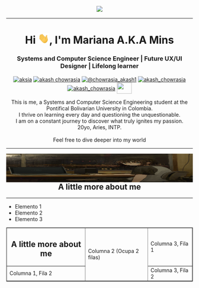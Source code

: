 <!-- Header with an image -->
<p align="center">
  <img src="https://github.com/thompsonemerson/thompsonemerson/raw/master/cover-thompson.png" height="200"/>
</p>

<hr>

<!-- Presentation -->
<h1 align="center">Hi <img src="https://raw.githubusercontent.com/ABSphreak/ABSphreak/master/gifs/Hi.gif" width="30px">, I'm Mariana A.K.A Mins</h1>
<h3 align="center">Systems and Computer Science Engineer | Future UX/UI Designer | Lifelong learner</h3>

<!-- Social media -->
<p align="center"> 
  <a href="https://www.linkedin.com/in/aksia/" target="blank"><img align="center" src="https://cdn.jsdelivr.net/npm/simple-icons@3.0.1/icons/linkedin.svg" alt="aksia" height="30" width="40" /></a>
  <a href="https://www.facebook.com/akash.chowrasia.908/" target="blank"><img align="center" src="https://cdn.jsdelivr.net/npm/simple-icons@3.0.1/icons/facebook.svg" alt="akash chowrasia" height="30" width="40" /></a>
  <a href="https://www.hackerrank.com/@chowrasia_akash1" target="blank"><img align="center" src="https://cdn.jsdelivr.net/npm/simple-icons@3.0.1/icons/hackerrank.svg" alt="@chowrasia_akash1" height="30" width="40" /></a>
  <a href="https://leetcode.com/Akash_Chowrasia/" target="blank"><img align="center" src="https://cdn.jsdelivr.net/npm/simple-icons@3.0.1/icons/leetcode.svg" alt="akash_chowrasia" height="30" width="40" /></a>
  <a href="https://auth.geeksforgeeks.org/user/akash_chowrasia/profile" target="blank"><img align="center" src="https://cdn.jsdelivr.net/npm/simple-icons@3.0.1/icons/geeksforgeeks.svg" alt="akash_chowrasia" height="30" width="40" /></a>
   <a href = "mailto: chowrasia.akash08@gmail.com"><img align="center" src="https://simpleicons.org/icons/gmail.svg" height="30" width="40" /></a>
</p>

<!-- Presentation -->
<p align="center">
  This is me, a Systems and Computer Science Engineering student at the Pontifical Bolivarian University in Colombia.<br>
  I thrive on learning every day and questioning the unquestionable.<br>
  I am on a constant journey to discover what truly ignites my passion.<br>
  20yo, Aries, INTP.<br><br>
  Feel free to dive deeper into my world
</p>


<hr>

<!-- About me -->

<img align="left" src="https://github.com/I-am-vishalmaurya/I-am-vishalmaurya/blob/main/cropped_image.png" alt="Unfortunately I didn't find the author of the pic, feel to open a pull request if found" width="600" height="76.38"/><br>
<h2 align="center">A little more about me</h2><!-- image with the tittle so its centered in the middle-->

---

<ul>
    <li>Elemento 1</li>
    <li>Elemento 2</li>
    <li>Elemento 3</li>
</ul>

<table border="1">
    <tr>
        <td><h2 align="center">A little more about me</h2></td>
        <td rowspan="2">Columna 2 (Ocupa 2 filas)</td> <!-- Celda que ocupa ambas filas -->
        <td>Columna 3, Fila 1</td>
    </tr>
    <tr>
        <td>Columna 1, Fila 2</td>
        <td>Columna 3, Fila 2</td>
    </tr>
</table>









<!-- PNOTICAS JAJAJ -->
